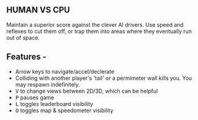 ## HUMAN VS CPU

Maintain a superior score against the clever AI drivers. Use speed and reflexes to cut them off, or trap them into areas where they eventually run out of space.

## Features -
  * Arrow keys to navigate/accel/declerate
  * Colliding with another player's 'tail' or a permimeter wall kills you. You may respawn indefinitely.
  * <kbd>V</kbd> to change views between 2D/3D, which can be helpful
  * <kbd>P</kbd> pauses game
  * <kbd>L</kbd> toggles leaderboard visibility
  * <kbd>O</kbd> toggles map & speedometer visibility
